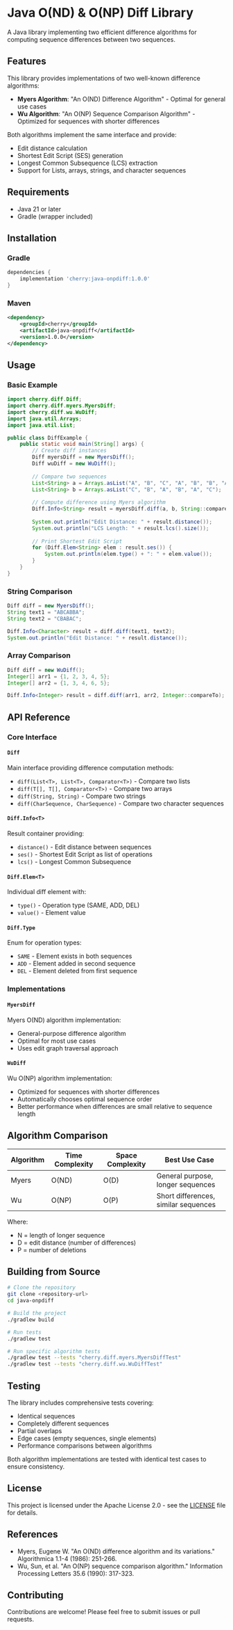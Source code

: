 # Java O(ND) & O(NP) Diff Library

A Java library implementing two efficient difference algorithms for computing sequence differences between two sequences.

## Features

This library provides implementations of two well-known difference algorithms:

- **Myers Algorithm**: "An O(ND) Difference Algorithm" - Optimal for general use cases
- **Wu Algorithm**: "An O(NP) Sequence Comparison Algorithm" - Optimized for sequences with shorter differences

Both algorithms implement the same interface and provide:
- Edit distance calculation
- Shortest Edit Script (SES) generation
- Longest Common Subsequence (LCS) extraction
- Support for Lists, arrays, strings, and character sequences

## Requirements

- Java 21 or later
- Gradle (wrapper included)

## Installation

### Gradle

```gradle
dependencies {
    implementation 'cherry:java-onpdiff:1.0.0'
}
```

### Maven

```xml
<dependency>
    <groupId>cherry</groupId>
    <artifactId>java-onpdiff</artifactId>
    <version>1.0.0</version>
</dependency>
```

## Usage

### Basic Example

```java
import cherry.diff.Diff;
import cherry.diff.myers.MyersDiff;
import cherry.diff.wu.WuDiff;
import java.util.Arrays;
import java.util.List;

public class DiffExample {
    public static void main(String[] args) {
        // Create diff instances
        Diff myersDiff = new MyersDiff();
        Diff wuDiff = new WuDiff();
        
        // Compare two sequences
        List<String> a = Arrays.asList("A", "B", "C", "A", "B", "B", "A");
        List<String> b = Arrays.asList("C", "B", "A", "B", "A", "C");
        
        // Compute difference using Myers algorithm
        Diff.Info<String> result = myersDiff.diff(a, b, String::compareTo);
        
        System.out.println("Edit Distance: " + result.distance());
        System.out.println("LCS Length: " + result.lcs().size());
        
        // Print Shortest Edit Script
        for (Diff.Elem<String> elem : result.ses()) {
            System.out.println(elem.type() + ": " + elem.value());
        }
    }
}
```

### String Comparison

```java
Diff diff = new MyersDiff();
String text1 = "ABCABBA";
String text2 = "CBABAC";

Diff.Info<Character> result = diff.diff(text1, text2);
System.out.println("Edit Distance: " + result.distance());
```

### Array Comparison

```java
Diff diff = new WuDiff();
Integer[] arr1 = {1, 2, 3, 4, 5};
Integer[] arr2 = {1, 3, 4, 6, 5};

Diff.Info<Integer> result = diff.diff(arr1, arr2, Integer::compareTo);
```

## API Reference

### Core Interface

#### `Diff`
Main interface providing difference computation methods:
- `diff(List<T>, List<T>, Comparator<T>)` - Compare two lists
- `diff(T[], T[], Comparator<T>)` - Compare two arrays
- `diff(String, String)` - Compare two strings
- `diff(CharSequence, CharSequence)` - Compare two character sequences

#### `Diff.Info<T>`
Result container providing:
- `distance()` - Edit distance between sequences
- `ses()` - Shortest Edit Script as list of operations
- `lcs()` - Longest Common Subsequence

#### `Diff.Elem<T>`
Individual diff element with:
- `type()` - Operation type (SAME, ADD, DEL)
- `value()` - Element value

#### `Diff.Type`
Enum for operation types:
- `SAME` - Element exists in both sequences
- `ADD` - Element added in second sequence
- `DEL` - Element deleted from first sequence

### Implementations

#### `MyersDiff`
Myers O(ND) algorithm implementation:
- General-purpose difference algorithm
- Optimal for most use cases
- Uses edit graph traversal approach

#### `WuDiff`
Wu O(NP) algorithm implementation:
- Optimized for sequences with shorter differences
- Automatically chooses optimal sequence order
- Better performance when differences are small relative to sequence length

## Algorithm Comparison

| Algorithm | Time Complexity | Space Complexity | Best Use Case |
|-----------|-----------------|------------------|---------------|
| Myers     | O(ND)          | O(D)             | General purpose, longer sequences |
| Wu        | O(NP)          | O(P)             | Short differences, similar sequences |

Where:
- N = length of longer sequence
- D = edit distance (number of differences)
- P = number of deletions

## Building from Source

```bash
# Clone the repository
git clone <repository-url>
cd java-onpdiff

# Build the project
./gradlew build

# Run tests
./gradlew test

# Run specific algorithm tests
./gradlew test --tests "cherry.diff.myers.MyersDiffTest"
./gradlew test --tests "cherry.diff.wu.WuDiffTest"
```

## Testing

The library includes comprehensive tests covering:
- Identical sequences
- Completely different sequences
- Partial overlaps
- Edge cases (empty sequences, single elements)
- Performance comparisons between algorithms

Both algorithm implementations are tested with identical test cases to ensure consistency.

## License

This project is licensed under the Apache License 2.0 - see the [LICENSE](LICENSE) file for details.

## References

- Myers, Eugene W. "An O(ND) difference algorithm and its variations." Algorithmica 1.1-4 (1986): 251-266.
- Wu, Sun, et al. "An O(NP) sequence comparison algorithm." Information Processing Letters 35.6 (1990): 317-323.

## Contributing

Contributions are welcome! Please feel free to submit issues or pull requests.
